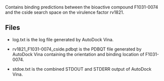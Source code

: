 Contains binding predictions between the bioactive compound F1031-0074 and the cside search space on the virulence factor rv1821.

## Files

- log.txt is the log file generated by AutoDock Vina.

- rv1821_F1031-0074_cside.pdbqt is the PDBQT file generated by AutoDock Vina containing the orientation and binding location of F1031-0074.

- stdoe.txt is the combined STDOUT and STDERR output of AutoDock Vina.

